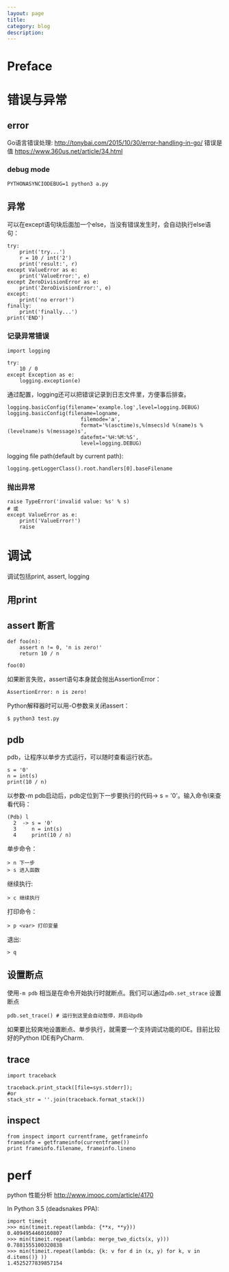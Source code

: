 ```yaml
---
layout: page
title:
category: blog
description:
---
```

# Preface

# 错误与异常

## error
Go语言错误处理:
http://tonybai.com/2015/10/30/error-handling-in-go/
错误是值
https://www.360us.net/article/34.html

### debug mode

    PYTHONASYNCIODEBUG=1 python3 a.py

## 异常
可以在except语句块后面加一个else，当没有错误发生时，会自动执行else语句：

	try:
		print('try...')
		r = 10 / int('2')
		print('result:', r)
	except ValueError as e:
		print('ValueError:', e)
	except ZeroDivisionError as e:
		print('ZeroDivisionError:', e)
	except:
		print('no error!')
	finally:
		print('finally...')
	print('END')

### 记录异常错误

	import logging

    try:
    	10 / 0
    except Exception as e:
        logging.exception(e)

通过配置，logging还可以把错误记录到日志文件里，方便事后排查。


	logging.basicConfig(filename='example.log',level=logging.DEBUG)
	logging.basicConfig(filename=logname,
                            filemode='a',
                            format='%(asctime)s,%(msecs)d %(name)s %(levelname)s %(message)s',
                            datefmt='%H:%M:%S',
                            level=logging.DEBUG)

logging file path(default by current path):

	logging.getLoggerClass().root.handlers[0].baseFilename

### 抛出异常

	raise TypeError('invalid value: %s' % s)
	# 或
	except ValueError as e:
        print('ValueError!')
        raise

# 调试
调试包括print, assert, logging

## 用print

## assert 断言

	def foo(n):
		assert n != 0, 'n is zero!'
		return 10 / n

	foo(0)

如果断言失败，assert语句本身就会抛出AssertionError：

	AssertionError: n is zero!

Python解释器时可以用-O参数来关闭assert：

	$ python3 test.py

## pdb
pdb，让程序以单步方式运行，可以随时查看运行状态。

	s = '0'
	n = int(s)
	print(10 / n)

以参数-m pdb启动后，pdb定位到下一步要执行的代码-> s = '0'。输入命令l来查看代码：

	(Pdb) l
	  2  -> s = '0'
	  3     n = int(s)
	  4     print(10 / n)

单步命令：

	> n 下一步
	> s 进入函数

继续执行:

	> c 继续执行

打印命令：

	> p <var> 打印变量

退出:

	> q

## 设置断点
使用`-m pdb` 相当是在命令开始执行时就断点。我们可以通过`pdb.set_strace` 设置断点

	pdb.set_trace() # 运行到这里会自动暂停，并启动pdb

如果要比较爽地设置断点、单步执行，就需要一个支持调试功能的IDE。目前比较好的Python IDE有PyCharm.

## trace


	import traceback

	traceback.print_stack([file=sys.stderr]);
	#or
    stack_str = ''.join(traceback.format_stack())

## inspect

	from inspect import currentframe, getframeinfo
	frameinfo = getframeinfo(currentframe())
	print frameinfo.filename, frameinfo.lineno

# perf
python 性能分析
http://www.imooc.com/article/4170

In Python 3.5 (deadsnakes PPA):

	import timeit
	>>> min(timeit.repeat(lambda: {**x, **y}))
	0.4094954460160807
	>>> min(timeit.repeat(lambda: merge_two_dicts(x, y)))
	0.7881555100320838
	>>> min(timeit.repeat(lambda: {k: v for d in (x, y) for k, v in d.items()} ))
	1.4525277839857154
